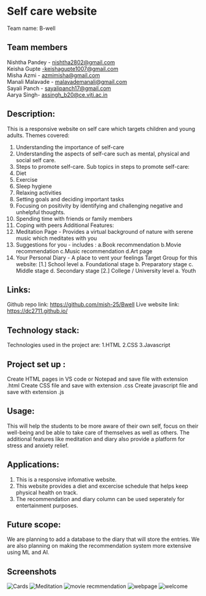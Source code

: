 # Self care website

Team name: B-well

## Team members
Nishtha Pandey - nishtha2802@gmail.com <br/>
Keisha Gupte -keishagupte1007@gmail.com <br/>
Misha Azmi - azmimisha@gmail.com <br/>
Manali Malavade - malavademanali@gmail.com <br/>
Sayali Panch - sayalipanch17@gmail.com <br/>
Aarya Singh- assingh_b20@ce.vjti.ac.in <br/>

## Description:
This is a responsive website on self care which targets children and young adults.
Themes covered:
 1. Understanding the importance of self-care 
 2. Understanding the aspects of self-care such as mental, physical and social self care. 
 3. Steps to promote self-care. 
Sub topics in steps to promote self-care:
 1. Diet 
 2. Exercise
 3. Sleep hygiene
 4. Relaxing activities
 5. Setting goals and deciding important tasks
 6. Focusing on positivity by identifying and challenging negative and unhelpful thoughts.
 7. Spending time with friends or family members
 8. Coping with peers
Additional Features:
 1. Meditation Page - Provides a virtual background of nature with serene music which meditates with you   
 2. Suggestions for you - includes :
     a.Book recommendation
     b.Movie recommendation
     c.Music recommendation
     d.Art page
 3. Your Personal Diary - A place to vent your feelings 
Target Group for this website:
[1.] School level a. Foundational stage b. Preparatory stage c. Middle stage d. Secondary stage 
[2.] College / University level a. Youth

## Links:
Github repo link: https://github.com/mish-25/Bwell
Live website link: https://dc2711.github.io/

## Technology stack:
Technologies used in the project are:
1.HTML
2.CSS
3.Javascript

## Project set up :
Create HTML pages in VS code or Notepad and save file with extension .html
Create CSS file and save with extension .css
Create javascript file and save with extension .js

## Usage:
This will help the students to be more aware of their own self, focus on their well-being and be able to take care of themselves as well as others.
The additional features like meditation and diary also provide a platform for stress and anxiety relief.

## Applications:
1. This is a responsive infomative website. 
2. This website provides a diet and excercise schedule that helps keep physical health on track. 
3. The recommendation and diary column can be used seperately for entertainment purposes.

## Future scope:
We are planning to add a database to the diary that will store the entries. We are also planning on making the recommendation system more extensive using ML and AI.   

## Screenshots

![Cards](https://user-images.githubusercontent.com/90711782/160224563-f5602d5b-4daf-4b53-a060-f99253af7a5e.png)
![Meditation](https://user-images.githubusercontent.com/90711782/160224591-bc78c021-fb49-41dd-a169-e5fffc2fcc53.png)
![movie recmmendation](https://user-images.githubusercontent.com/90711782/160224594-0f70fe22-513e-4801-862c-0f3dedd0edce.png)
![webpage](https://user-images.githubusercontent.com/90711782/160224602-e071dbbf-450d-4c08-8d83-5a25738f8d3e.png)
![welcome](https://user-images.githubusercontent.com/90711782/160224604-e2317caf-d86c-41ac-a0d3-11f3c7f0820b.png)

